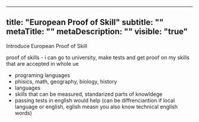 ---
title: "European Proof of Skill"
subtitle: ""
metaTitle: ""
metaDescription: ""
visible: "true"
------

Introduce European Proof of Skill

 proof of skills - i can go to university, make tests and get proof on my skills that are accepted in whole ue
 * programing languages
 * phisics, math, geography, biology, history
 * languages
 * skills that can be measured, standarized parts of knowldege
 * passing tests in english would help (can be diffrenciantion if local language or english, eglish measn you also know technical english words)